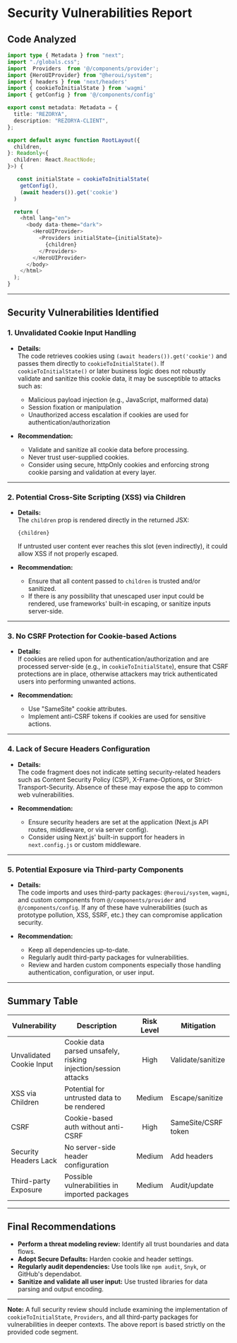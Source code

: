 # Security Vulnerabilities Report

## Code Analyzed

```typescript
import type { Metadata } from "next";
import "./globals.css";
import  Providers  from '@/components/provider';
import {HeroUIProvider} from "@heroui/system";
import { headers } from 'next/headers'
import { cookieToInitialState } from 'wagmi'
import { getConfig } from '@/components/config'

export const metadata: Metadata = {
  title: "REZORYA",
  description: "REZORYA-CLIENT",
};

export default async function RootLayout({
  children,
}: Readonly<{
  children: React.ReactNode;
}>) {

   const initialState = cookieToInitialState(
    getConfig(),
    (await headers()).get('cookie')
  )

  return (
    <html lang="en">
      <body data-theme="dark">
        <HeroUIProvider>
          <Providers initialState={initialState}>
            {children}
          </Providers>
        </HeroUIProvider>
      </body>
    </html>
  );
}
```

---

## Security Vulnerabilities Identified

### 1. **Unvalidated Cookie Input Handling**

- **Details:**  
  The code retrieves cookies using `(await headers()).get('cookie')` and passes them directly to `cookieToInitialState()`. If `cookieToInitialState()` or later business logic does not robustly validate and sanitize this cookie data, it may be susceptible to attacks such as:
    - Malicious payload injection (e.g., JavaScript, malformed data)
    - Session fixation or manipulation
    - Unauthorized access escalation if cookies are used for authentication/authorization

- **Recommendation:**  
  - Validate and sanitize all cookie data before processing.
  - Never trust user-supplied cookies.
  - Consider using secure, httpOnly cookies and enforcing strong cookie parsing and validation at every layer.

---

### 2. **Potential Cross-Site Scripting (XSS) via Children**

- **Details:**  
  The `children` prop is rendered directly in the returned JSX:
  ```tsx
  {children}
  ```
  If untrusted user content ever reaches this slot (even indirectly), it could allow XSS if not properly escaped.

- **Recommendation:**  
  - Ensure that all content passed to `children` is trusted and/or sanitized.
  - If there is any possibility that unescaped user input could be rendered, use frameworks' built-in escaping, or sanitize inputs server-side.

---

### 3. **No CSRF Protection for Cookie-based Actions**

- **Details:**  
  If cookies are relied upon for authentication/authorization and are processed server-side (e.g., in `cookieToInitialState`), ensure that CSRF protections are in place, otherwise attackers may trick authenticated users into performing unwanted actions.

- **Recommendation:**  
  - Use "SameSite" cookie attributes.
  - Implement anti-CSRF tokens if cookies are used for sensitive actions.

---

### 4. **Lack of Secure Headers Configuration**

- **Details:**  
  The code fragment does not indicate setting security-related headers such as Content Security Policy (CSP), X-Frame-Options, or Strict-Transport-Security. Absence of these may expose the app to common web vulnerabilities.

- **Recommendation:**  
  - Ensure security headers are set at the application (Next.js API routes, middleware, or via server config).
  - Consider using Next.js' built-in support for headers in `next.config.js` or custom middleware.

---

### 5. **Potential Exposure via Third-party Components**

- **Details:**  
  The code imports and uses third-party packages: `@heroui/system`, `wagmi`, and custom components from `@/components/provider` and `@/components/config`. If any of these have vulnerabilities (such as prototype pollution, XSS, SSRF, etc.) they can compromise application security.

- **Recommendation:**  
  - Keep all dependencies up-to-date.
  - Regularly audit third-party packages for vulnerabilities.
  - Review and harden custom components especially those handling authentication, configuration, or user input.

---

## Summary Table

| Vulnerability                  | Description                                                                 | Risk Level | Mitigation           |
|-------------------------------|-----------------------------------------------------------------------------|:----------:|----------------------|
| Unvalidated Cookie Input       | Cookie data parsed unsafely, risking injection/session attacks              | High       | Validate/sanitize    |
| XSS via Children               | Potential for untrusted data to be rendered                                | Medium     | Escape/sanitize      |
| CSRF                           | Cookie-based auth without anti-CSRF                                         | High       | SameSite/CSRF token  |
| Security Headers Lack          | No server-side header configuration                                         | Medium     | Add headers          |
| Third-party Exposure           | Possible vulnerabilities in imported packages                               | Medium     | Audit/update         |

---

## Final Recommendations

- **Perform a threat modeling review:** Identify all trust boundaries and data flows.
- **Adopt Secure Defaults:** Harden cookie and header settings.
- **Regularly audit dependencies:** Use tools like `npm audit`, `Snyk`, or GitHub's dependabot.
- **Sanitize and validate all user input:** Use trusted libraries for data parsing and output encoding.

---

**Note:** A full security review should include examining the implementation of `cookieToInitialState`, `Providers`, and all third-party packages for vulnerabilities in deeper contexts. The above report is based strictly on the provided code segment.